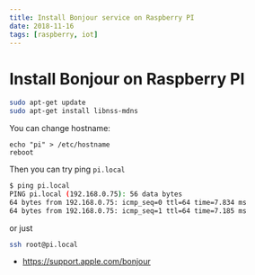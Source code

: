 ```yaml
---
title: Install Bonjour service on Raspberry PI
date: 2018-11-16
tags: [raspberry, iot]
---
```


# Install Bonjour on Raspberry PI

```bash test
sudo apt-get update
sudo apt-get install libnss-mdns
```

You can change hostname:

```
echo "pi" > /etc/hostname 
reboot
```

Then you can try ping `pi.local`

```bash
$ ping pi.local
PING pi.local (192.168.0.75): 56 data bytes
64 bytes from 192.168.0.75: icmp_seq=0 ttl=64 time=7.834 ms
64 bytes from 192.168.0.75: icmp_seq=1 ttl=64 time=7.185 ms
```

or just 

```bash
ssh root@pi.local
```

* https://support.apple.com/bonjour